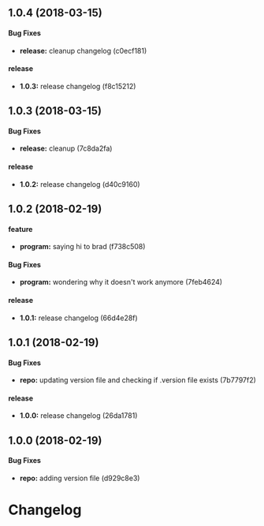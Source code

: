 ## 1.0.4 (2018-03-15)

#### Bug Fixes

* **release:** cleanup changelog (c0ecf181)

#### release

* **1.0.3:** release changelog (f8c15212)

## 1.0.3 (2018-03-15)

#### Bug Fixes

* **release:** cleanup (7c8da2fa)

#### release

* **1.0.2:** release changelog (d40c9160)

## 1.0.2 (2018-02-19)

#### feature

* **program:** saying hi to brad (f738c508)

#### Bug Fixes

* **program:** wondering why it doesn't work anymore (7feb4624)

#### release

* **1.0.1:** release changelog (66d4e28f)

## 1.0.1 (2018-02-19)

#### Bug Fixes

* **repo:** updating version file and checking if .version file exists (7b7797f2)

#### release

* **1.0.0:** release changelog (26da1781)

## 1.0.0 (2018-02-19)

#### Bug Fixes

* **repo:** adding version file (d929c8e3)

# Changelog

